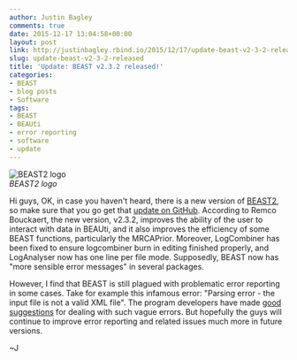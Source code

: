```yaml
---
author: Justin Bagley
comments: true
date: 2015-12-17 13:04:58+00:00
layout: post
link: http://justinbagley.rbind.io/2015/12/17/update-beast-v2-3-2-released/
slug: update-beast-v2-3-2-released
title: 'Update: BEAST v2.3.2 released!'
categories:
- BEAST
- blog posts
- Software
tags:
- BEAST
- BEAUti
- error reporting
- software
- update
---
```


![BEAST2 logo](/images/cropped-beast2-logo-2-1024x118.png)  
_BEAST2 logo_

Hi guys, OK, in case you haven't heard, there is a new version of [BEAST2](http://beast2.org), so make sure that you go get that [update on GitHub](https://github.com/CompEvol/beast2/releases). According to Remco Bouckaert, the new version, v2.3.2, improves the ability of the user to interact with data in BEAUti, and it also improves the efficiency of some BEAST functions, particularly the MRCAPrior. Moreover, LogCombiner has been fixed to ensure logcombiner burn in editing finished properly, and LogAnalyser now has one line per file mode. Supposedly, BEAST now has "more sensible error messages" in several packages.

However, I find that BEAST is still plagued with problematic error reporting in some cases. Take for example this infamous error: "Parsing error - the input file is not a valid XML file". The program developers have made [good suggestions](http://beast.bio.ed.ac.uk/error-messages) for dealing with such vague errors. But hopefully the guys will continue to improve error reporting and related issues much more in future versions.

~J
